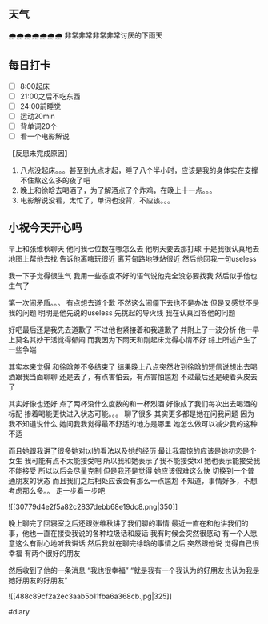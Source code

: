 ## 天气

🌧️🌧️🌧️🌧️🌧️🌧️🌧️
非常非常非常非常讨厌的下雨天


## 每日打卡

- [ ] 8:00起床
- [ ] 21:00之后不吃东西
- [ ] 24:00前睡觉
- [ ] 运动20min
- [ ] 背单词20个
- [ ] 看一个电影解说

【反思未完成原因】
1. 八点没起床。。。甚至到九点才起，睡了八个半小时，应该是我的身体实在支撑不住熬这么多的夜了吧
2. 晚上和徐晗去喝酒了，为了解酒点了个炸鸡，在晚上十一点。。。
3. 电影解说没看，太忙了，单词也没背，不应该。。。

## 小祝今天开心吗

早上和张维秋聊天
他问我七位数在哪怎么去
他明天要去那打球
于是我很认真地去地图上帮他去找
告诉他离嗨玩很近
离芳甸路地铁站很近
然后他回我一句useless

我一下子觉得很生气
我用一些态度不好的语气说他完全没必要找我
然后似乎他也生气了

第一次闹矛盾。。。
有点想去道个歉
不然这么闹僵下去也不是办法
但是又感觉不是我的问题
明明是他先说的useless
先挑起的导火线
我在认真回答他的问题

好吧最后还是我先去道歉了
不过他也紧接着和我道歉了
并附上了一波分析
他一早上莫名其妙干活觉得郁闷
而我因为下雨天和刚起床觉得心情不好
综上所述产生了一些争端


其实本来觉得
和徐晗差不多结束了
结果晚上八点突然收到徐晗的短信说想出去喝酒跟我当面聊聊
还是去了，有点害怕去，有点害怕尴尬
不过最后还是硬着头皮去了

其实好像也还好
点了两杯没什么度数的和一杯烈酒
好像成了我们每次出去喝酒的标配
掺着喝能更快进入状态可能。。。
聊了很多
其实更多都是她在问我问题
因为我不知道说什么
她问我我觉得最不舒适的地方是哪里
她怎么做可以减少我的这种不适

而且她跟我讲了很多她对txl的看法以及她的经历
最让我震惊的应该是她初恋是个女生
我可能有点不太能接受吧
所以我和她表示了我不能接受txl
她也表示能接受我不能接受
所以以后会尽量克制
但是我还是觉得
她应该很难这么快
切换到一个普通朋友的状态
而且我们之后相处应该会有那么一点尴尬
不知道，事情好多，不想考虑那么多。。
走一步看一步吧

![[30779d4e2f5a82c2837debb68e19dc8.png|350]]

晚上聊完了回寝室之后还跟张维秋讲了我们聊的事情
最近一直在和他讲我们的事，他也一直在接受我说的各种垃圾话和废话
我有时候会突然很感动
有一个人愿意这么有耐心地听我讲话
然后我就在聊完徐晗的事情之后
突然跟他说
觉得自己很幸福
有两个很好的朋友

然后收到了他的一条消息
“我也很幸福”
“就是我有一个我认为的好朋友也认为我是她好朋友的好朋友”

![[488c89cf2a2ec3aab5b11fba6a368cb.jpg|325]]

#diary